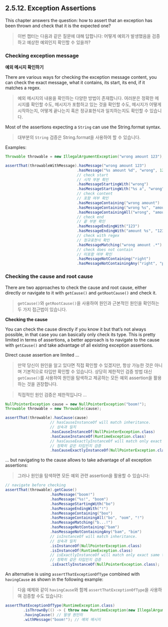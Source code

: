 ## 2.5.12. Exception Assertions

This chapter answers the question: how to assert that an exception has been thrown
and check that it is the expected one?

> 이번 챕터는 다음과 같은 질문에 대해 답합니다: 어떻게 예외가 발생했음을 검증하고 예상한 예외인지 확인할 수 있을까?

### Checking exception message

**예외 메시지 확인하기**

There are various ways for checking the exception message content,
you can check the exact message, what it contains, its start, its end, if it matches a regex.

> 예외 메시지의 내용을 확인하는 다양한 방법이 존재합니다.
> 여러분은 정확한 메시지를 확인할 수도, 메시지가 포함하고 있는 것을 확인할 수도, 메시지가 어떻게 시작하는지, 어떻게 끝나는지 혹은 정규표현식과 일치하는지도 확인할 수 있습니다.

Most of the assertions expecting a `String` can use the String.format syntax.

> 대부분의 `String` 검증은 String.format을 사용하여 할 수 있습니다.

Examples:

``` java
Throwable throwable = new IllegalArgumentException("wrong amount 123");

assertThat(throwableWithMessage).hasMessage("wrong amount 123")
                                .hasMessage("%s amount %d", "wrong", 123)
                                // check start
                                // 시작 부분 확인
                                .hasMessageStartingWith("wrong")
                                .hasMessageStartingWith("%s a", "wrong")
                                // check content
                                // 포함 여부 확인
                                .hasMessageContaining("wrong amount")
                                .hasMessageContaining("wrong %s", "amount")
                                .hasMessageContainingAll("wrong", "amount")
                                // check end
                                // 끝 부분 확인
                                .hasMessageEndingWith("123")
                                .hasMessageEndingWith("amount %s", "123")
                                // check with regex
                                // 정규표현식 확인
                                .hasMessageMatching("wrong amount .*")
                                // check does not contain
                                // 미포함 여부 확인
                                .hasMessageNotContaining("right")
                                .hasMessageNotContainingAny("right", "price")
```

### Checking the cause and root cause

There are two approaches to check the cause and root cause,
either directly or navigate to it with `getCause()` and `getRootCause()` and check it.

> `getCause()`와 `getRootCause()`을 사용하여 원인과 근본적인 원인을 확인하는 두 가지 접근법이 있습니다.

**Checking the cause**

You can check the cause directly if you know it but that’s not always possible,
in that case you can basically only check its type. This is pretty limited in terms of assertions,
a better approach is to navigate to the cause with `getCause()`
and take advantage of all existing exception assertions.

Direct cause assertion are limited ...

> 만약 당신이 원인을 알고 있다면 직접 확인할 수 있겠지만, 항상 가능한 것은 아니며 기본적으로 타입만 확인할 수 있습니다.
> 상당히 제한적인 검증 방법 대신 `getCause()`를 사용하여 원인을 탐색하고 제공하는 모든 예외 assertion을 활용하는 것을 권장합니다.

> 직접적인 원인 검증은 제한적입니다 ...

``` java
NullPointerException cause = new NullPointerException("boom!");
Throwable throwable = new Throwable(cause);

assertThat(throwable).hasCause(cause)
                    // hasCauseInstanceOf will match inheritance.
                    // 상속과 일치
                    .hasCauseInstanceOf(NullPointerException.class)
                    .hasCauseInstanceOf(RuntimeException.class)
                    // hasCauseExactlyInstanceOf will match only exact same type
                    // 정확히 같은 타입인지 검증
                    .hasCauseExactlyInstanceOf(NullPointerException.class);
```

... but navigating to the cause allows to take advantage of all exception assertions:

> 그러나 원인을 탐색하면 모든 예외 관련 assertion을 활용할 수 있습니다:

``` java
// navigate before checking
assertThat(throwable).getCause()
                    .hasMessage("boom!")
                    .hasMessage("%s!", "boom")
                    .hasMessageStartingWith("bo")
                    .hasMessageEndingWith("!")
                    .hasMessageContaining("boo")
                    .hasMessageContainingAll("bo", "oom", "!")
                    .hasMessageMatching("b...!")
                    .hasMessageNotContaining("bam")
                    .hasMessageNotContainingAny("bam", "bim")
                    // isInstanceOf will match inheritance.
                    // 상속과 일치
                    .isInstanceOf(NullPointerException.class)
                    .isInstanceOf(RuntimeException.class)
                    // isExactlyInstanceOf will match only exact same type
                    // 정확히 같은 타입인지 검증
                    .isExactlyInstanceOf(NullPointerException.class);
```                   
                    
An alternative is using `assertThatExceptionOfType` combined with `havingCause`
as shown in the following example:

> 다음 예제와 같이 `havingCause`와 함께 `assertThatExceptionOfType`을 사용하여 검증할 수도 있습니다:

``` java
assertThatExceptionOfType(RuntimeException.class)
        .isThrownBy(() -> { throw new RuntimeException(new IllegalArgumentException("boom!")); })
        .havingCause() // 발생 원인의
        .withMessage("boom!"); // 예외 메시지
```

